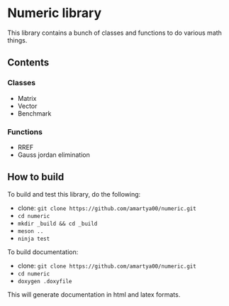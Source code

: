 # Numeric library
This library contains a bunch of classes and functions to do various math things.

## Contents
### Classes
  - Matrix
  - Vector
  - Benchmark
  
### Functions
  - RREF
  - Gauss jordan elimination

## How to build
To build and test this library, do the following:
  - clone: `git clone https://github.com/amartya00/numeric.git`
  - `cd numeric`
  - `mkdir _build && cd _build`
  - `meson ..`
  - `ninja test`
  
To build documentation:
  - clone: `git clone https://github.com/amartya00/numeric.git`
  - `cd numeric`
  - `doxygen .doxyfile`

This will generate documentation in html and latex formats.
  

